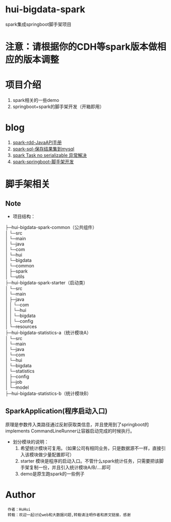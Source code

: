 
# hui-bigdata-spark
spark集成springboot脚手架项目

# 注意：请根据你的CDH等spark版本做相应的版本调整

# 项目介绍
1. spark相关的一些demo
2. springboot+spark的脚手架开发（开箱即用）

# blog
 1. [spark-rdd-JavaAPI手册](https://ithuhui.com/2018/11/10/spark-rdd-common-java-api/)
 2. [spark-sql-保存结果集到mysql](https://ithuhui.com/2018/11/11/spark-sql-save-to-mysql/)
 3. [spark Task no serializable 异常解决](https://ithuhui.com/2018/11/10/spark-task-no-serializable/)
 4. [spark-springboot-脚手架开发](https://ithuhui.com/2019/04/19/spark-springboot-start/)
 
# 脚手架相关
## Note

- 项目结构：  

├─hui-bigdata-spark-common（公共组件）  
│  └─src  
│      └─main  
│          └─java  
│              └─com  
│                  └─hui  
│                      └─bigdata  
│                          └─common  
│                              ├─spark  
│                              └─utils  
├─hui-bigdata-spark-starter（启动类）  
│  └─src  
│      └─main  
│          ├─java  
│          │  └─com  
│          │      └─hui  
│          │          └─bigdata  
│          │              └─config  
│          └─resources  
├─hui-bigdata-statistics-a（统计模块A）  
│  └─src  
│      └─main  
│          └─java  
│              └─com  
│                  └─hui  
│                      └─bigdata  
│                          └─statistics  
│                              ├─config  
│                              ├─job  
│                              └─model  
├─hui-bigdata-statistics-b（统计模块B）  


## SparkApplication(程序启动入口)
原理是参数传入类路径通过反射获取类信息，并且使用到了springboot的implements CommandLineRunner让容器启动完成的时候执行。

- 划分模块的说明：
  1. 希望统计模块可复用。（如果公司有相同业务，只是数据源不一样，直接引入该模块做少量配置即可）
  2. starter 模块是程序的启动入口。不管什么spark统计任务，只需要把该脚手架复制一份，并且引入统计模块A/B/....即可
  3. demo是原生跑spark的一些例子
  
  
# Author
```
 作者：HuHui
 转载：欢迎一起讨论web和大数据问题,转载请注明作者和原文链接，感谢
```
